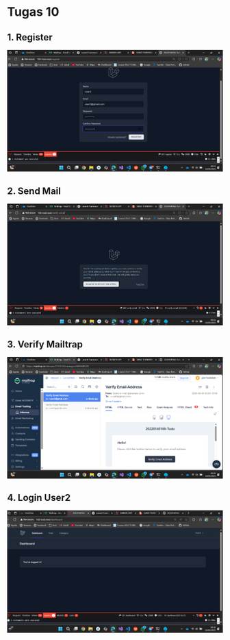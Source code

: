 # Tugas 10

## 1. Register
![alt text](<Screenshoot/tugas10/Screenshot 2025-05-24 093358.png>)

## 2. Send Mail
![alt text](<Screenshoot/tugas10/Screenshot 2025-05-24 093500.png>)

## 3. Verify Mailtrap
![alt text](<Screenshoot/tugas10/Screenshot 2025-05-24 093614.png>)

## 4. Login User2
![alt text](<Screenshoot/tugas10/Screenshot 2025-05-24 093642.png>)
